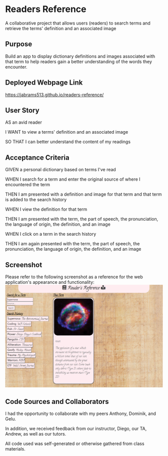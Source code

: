 # Readers Reference
A collaborative project that allows users (readers) to search terms and retrieve the terms' definition and an associated image

## Purpose
Build an app to display dictionary definitions and images associated with that term to help readers gain a better understanding of the words they encounter.

## Deployed Webpage Link
https://jabrams513.github.io/readers-reference/

## User Story

AS an avid reader

I WANT to view a terms' definition and an associated image

SO THAT I can better understand the content of my readings

## Acceptance Criteria

GIVEN a personal dictionary based on terms I've read

WHEN I search for a term and enter the original source of where I encountered the term

THEN I am presented with a definition and image for that term and that term is added to the search history

WHEN I view the definition for that term

THEN I am presented with the term, the part of speech, the pronunciation, the language of origin, the definition, and an image

WHEN I click on a term in the search history

THEN I am again presented with the term, the part of speech, the pronunciation, the language of origin, the definition, and an image

## Screenshot
Please refer to the following screenshot as a reference for the web application's appearance and functionality:
![readers reference main page](./assets/images/pic1.png)

## Code Sources and Collaborators
I had the opportunity to collaborate with my peers Anthony, Dominik, and Gelu.

In addition, we received feedback from our instructor, Diego, our TA, Andrew, as well as our tutors.

All code used was self-generated or otherwise gathered from class materials.